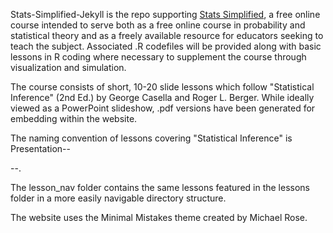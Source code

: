Stats-Simplified-Jekyll is the repo supporting [Stats Simplified](https://www.statssimplified.org), a free online course intended to serve both as a free online course in probability and statistical theory and as a freely available resource for educators seeking to teach the subject.  Associated .R codefiles will be provided along with basic lessons in R coding where necessary to supplement the course through visualization and simulation.

The course consists of short, 10-20 slide lessons which follow "Statistical Inference" (2nd Ed.) by George Casella and Roger L. Berger.  While ideally viewed as a PowerPoint slideshow, .pdf versions have been generated for embedding within the website.

The naming convention of lessons covering "Statistical Inference" is Presentation-<chapter>-<section>-<lesson number>-<lesson name>.

The lesson_nav folder contains the same lessons featured in the lessons folder in a more easily navigable directory structure.


The website uses the Minimal Mistakes theme created by Michael Rose.